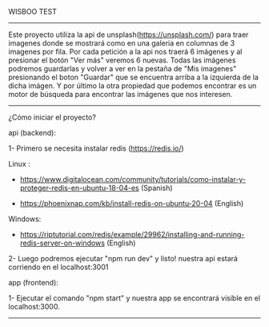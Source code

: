 WISBOO TEST

---------------------------------------------------------------------------------------------------------------------------------------

Este proyecto utiliza la api de unsplash(https://unsplash.com/) para traer imagenes donde se mostrará como en una galeria en columnas de 3 imagenes por fila. Por cada petición a la api nos traerá 6 imágenes y al presionar el botón "Ver más" veremos 6 nuevas. Todas las imágenes podremos guardarlas y volver a ver en la pestaña de "Mis imagenes" presionando el boton "Guardar" que se encuentra arriba a la izquierda de la dicha imágen. Y por último la otra propiedad que podemos encontrar es un motor de búsqueda para encontrar las imágenes que nos interesen.

---------------------------------------------------------------------------------------------------------------------------------------


¿Cómo iniciar el proyecto?

api (backend): 

1- Primero se necesita instalar redis (https://redis.io/)

Linux : 

- https://www.digitalocean.com/community/tutorials/como-instalar-y-proteger-redis-en-ubuntu-18-04-es (Spanish)

- https://phoenixnap.com/kb/install-redis-on-ubuntu-20-04 (English)

Windows:

- https://riptutorial.com/redis/example/29962/installing-and-running-redis-server-on-windows (English)

2- Luego podremos ejecutar "npm run dev" y listo! nuestra api estará corriendo en el localhost:3001

app (frontend):

1- Ejecutar el comando "npm start" y nuestra app se encontrará visible en el localhost:3000.

---------------------------------------------------------------------------------------------------------------------------------------
